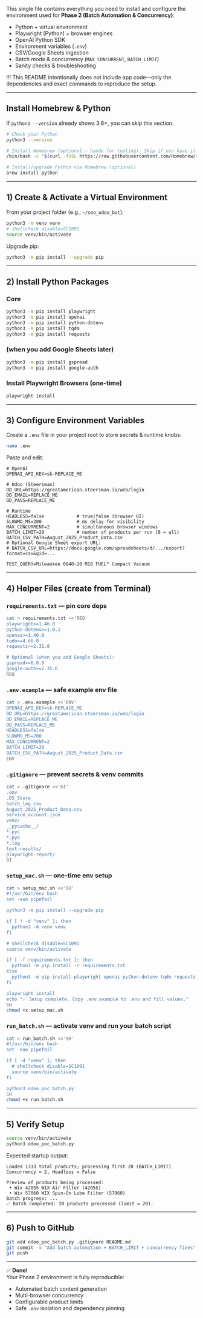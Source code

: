 This single file contains everything you need to install and configure the environment used for **Phase 2 (Batch Automation & Concurrency)**:

- Python + virtual environment  
- Playwright (Python) + browser engines  
- OpenAI Python SDK  
- Environment variables (`.env`)  
- CSV/Google Sheets ingestion  
- Batch mode & concurrency (`MAX_CONCURRENT`, `BATCH_LIMIT`)  
- Sanity checks & troubleshooting  

!!! This README intentionally does not include app code—only the dependencies and exact commands to reproduce the setup.

---

## Install Homebrew & Python

If `python3 --version` already shows 3.8+, you can skip this section.

```bash
# Check your Python
python3 --version

# Install Homebrew (optional — handy for tooling). Skip if you have it.
/bin/bash -c "$(curl -fsSL https://raw.githubusercontent.com/Homebrew/install/HEAD/install.sh)"

# Install/upgrade Python via Homebrew (optional)
brew install python
```

---

## 1) Create & Activate a Virtual Environment

From your project folder (e.g., `~/seo_odoo_bot`):

```bash
python3 -m venv venv
# shellcheck disable=SC1091
source venv/bin/activate
```

Upgrade pip:

```bash
python3 -m pip install --upgrade pip
```

---

## 2) Install Python Packages

### Core
```bash
python3 -m pip install playwright
python3 -m pip install openai
python3 -m pip install python-dotenv
python3 -m pip install tqdm
python3 -m pip install requests
```

### (when you add Google Sheets later)
```bash
python3 -m pip install gspread
python3 -m pip install google-auth
```

### Install Playwright Browsers (one-time)
```bash
playwright install
```

---

## 3) Configure Environment Variables

Create a `.env` file in your project root to store secrets & runtime knobs:

```bash
nano .env
```

Paste and edit:

```env
# OpenAI
OPENAI_API_KEY=sk-REPLACE_ME

# Odoo (Steersman)
OD_URL=https://greatamerican.steersman.io/web/login
OD_EMAIL=REPLACE_ME
OD_PASS=REPLACE_ME

# Runtime
HEADLESS=false            # true|false (browser UI)
SLOWMO_MS=200             # ms delay for visibility
MAX_CONCURRENT=2          # simultaneous browser windows
BATCH_LIMIT=20            # number of products per run (0 = all)
BATCH_CSV_PATH=August_2025_Product_Data.csv
# Optional Google Sheet export URL:
# BATCH_CSV_URL=https://docs.google.com/spreadsheets/d/.../export?format=csv&gid=...

TEST_QUERY=Milwaukee 0940-20 M18 FUEL™ Compact Vacuum
```

---

## 4) Helper Files (create from Terminal)

### `requirements.txt` — pin core deps
```bash
cat > requirements.txt <<'REQ'
playwright>=1.46.0
python-dotenv>=1.0.1
openai>=1.40.0
tqdm>=4.66.0
requests>=2.31.0

# Optional (when you add Google Sheets):
gspread>=6.0.0
google-auth>=2.35.0
REQ
```

### `.env.example` — safe example env file
```bash
cat > .env.example <<'ENV'
OPENAI_API_KEY=sk-REPLACE_ME
OD_URL=https://greatamerican.steersman.io/web/login
OD_EMAIL=REPLACE_ME
OD_PASS=REPLACE_ME
HEADLESS=false
SLOWMO_MS=200
MAX_CONCURRENT=2
BATCH_LIMIT=20
BATCH_CSV_PATH=August_2025_Product_Data.csv
ENV
```

### `.gitignore` — prevent secrets & venv commits
```bash
cat > .gitignore <<'GI'
.env
.DS_Store
batch_log.csv
August_2025_Product_Data.csv
service_account.json
venv/
__pycache__/
*.pyc
*.pyo
*.log
test-results/
playwright-report/
GI
```

### `setup_mac.sh` — one-time env setup
```bash
cat > setup_mac.sh <<'SH'
#!/usr/bin/env bash
set -euo pipefail

python3 -m pip install --upgrade pip

if [ ! -d "venv" ]; then
  python3 -m venv venv
fi

# shellcheck disable=SC1091
source venv/bin/activate

if [ -f requirements.txt ]; then
  python3 -m pip install -r requirements.txt
else
  python3 -m pip install playwright openai python-dotenv tqdm requests
fi

playwright install
echo "✅ Setup complete. Copy .env.example to .env and fill values."
SH
chmod +x setup_mac.sh
```

### `run_batch.sh` — activate venv and run your batch script
```bash
cat > run_batch.sh <<'SH'
#!/usr/bin/env bash
set -euo pipefail

if [ -d "venv" ]; then
  # shellcheck disable=SC1091
  source venv/bin/activate
fi

python3 odoo_poc_batch.py
SH
chmod +x run_batch.sh
```

---

## 5) Verify Setup

```bash
source venv/bin/activate
python3 odoo_poc_batch.py
```

Expected startup output:
```
Loaded 1333 total products; processing first 20 (BATCH_LIMIT)
Concurrency = 2, Headless = False

Preview of products being processed:
 • Wix 42055 WIX Air Filter (42055)
 • Wix 57060 WIX Spin-On Lube Filter (57060)
Batch progress: ...
✅ Batch completed: 20 products processed (limit = 20).
```

---

## 6) Push to GitHub

```bash
git add odoo_poc_batch.py .gitignore README.md
git commit -m "Add batch automation + BATCH_LIMIT + concurrency fixes"
git push
```

---

✅ **Done!**  
Your Phase 2 environment is fully reproducible:  
- Automated batch content generation  
- Multi-browser concurrency  
- Configurable product limits  
- Safe `.env` isolation and dependency pinning
